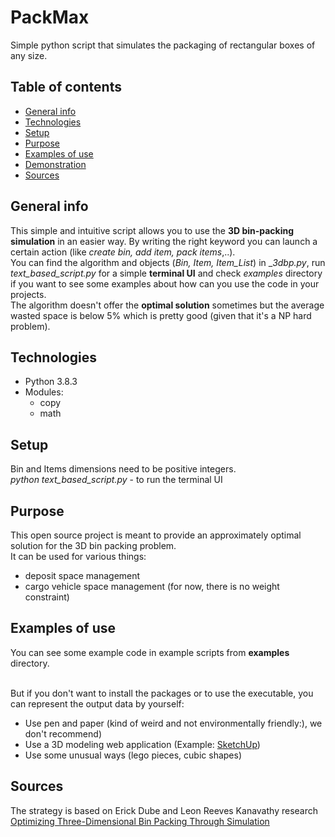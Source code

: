 # PackMax

Simple python script that simulates the packaging of rectangular boxes of any size.

## Table of contents

- [General info](#general-info)
- [Technologies](#technologies)
- [Setup](#setup)
- [Purpose](#purpose)
- [Examples of use](#examples-of-use)
- [Demonstration](https://drive.google.com/drive/folders/1nXTmqvDrlx_y1rtCVO1UwdR8YNTdkWWf?usp=sharing)
- [Sources](#Sources)

## General info

This simple and intuitive script allows you to use the **3D bin-packing simulation** in an easier way.
By writing the right keyword you can launch a certain action (like _create bin, add item, pack items_,..).
<br />
You can find the algorithm and objects (_Bin, Item, Item_List_) in \__3dbp.py_,
run _text_based_script.py_ for a simple **terminal UI** and
check _examples_ directory if you want to see some examples about how can you use the code in your projects.
<br />
The algorithm doesn't offer the **optimal solution** sometimes but the average wasted space is below 5% which is pretty good (given that it's a NP hard problem).

## Technologies

- Python 3.8.3
- Modules:
  - copy
  - math

## Setup

Bin and Items dimensions need to be positive integers.
<br />
_python text_based_script.py_ - to run the terminal UI

## Purpose

This open source project is meant to provide an approximately optimal solution for the 3D bin packing problem.
<br />
It can be used for various things:

- deposit space management
- cargo vehicle space management (for now, there is no weight constraint)

## Examples of use

You can see some example code in example scripts from **examples** directory.

<br />
But if you don't want to install the packages or to use the executable, you can represent the output data by yourself:

- Use pen and paper (kind of weird and not environmentally friendly:), we don't recommend)
- Use a 3D modeling web application (Example: [SketchUp](https://app.sketchup.com/app))
- Use some unusual ways (lego pieces, cubic shapes)

## Sources

The strategy is based on Erick Dube and Leon Reeves Kanavathy research [Optimizing Three-Dimensional Bin Packing Through Simulation](https://www.researchgate.net/publication/228974015_Optimizing_Three-Dimensional_Bin_Packing_Through_Simulation)
